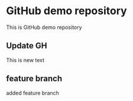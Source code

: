 # GitHub demo repository
This is GitHub demo repository

## Update GH
This is new text

## feature branch
added feature branch


